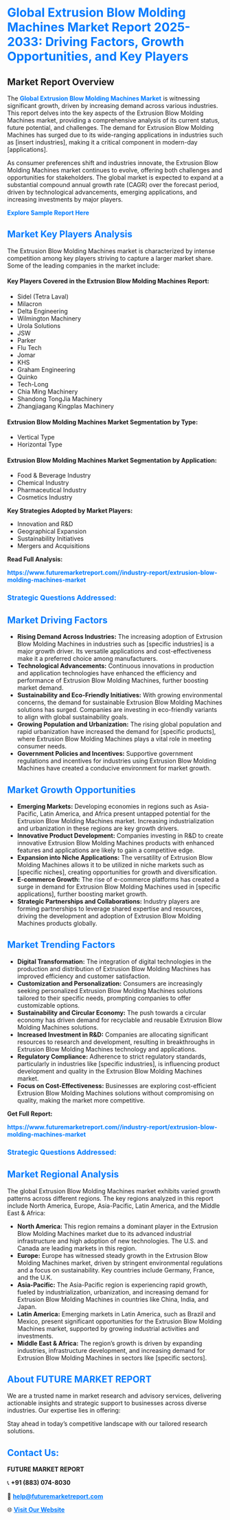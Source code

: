 <h1 style="color: #007BFF;">Global Extrusion Blow Molding Machines Market Report 2025-2033: Driving Factors, Growth Opportunities, and Key Players</h1>

<section id="overview">
<h2>Market Report Overview</h2>
<p>The <a href="https://www.futuremarketreport.com//industry-report/extrusion-blow-molding-machines-market" style="color: #007BFF; text-decoration: none;"><strong>Global Extrusion Blow Molding Machines Market</strong></a> is witnessing significant growth, driven by increasing demand across various industries. This report delves into the key aspects of the Extrusion Blow Molding Machines market, providing a comprehensive analysis of its current status, future potential, and challenges. The demand for Extrusion Blow Molding Machines has surged due to its wide-ranging applications in industries such as [insert industries], making it a critical component in modern-day [applications].</p>
<p>As consumer preferences shift and industries innovate, the Extrusion Blow Molding Machines market continues to evolve, offering both challenges and opportunities for stakeholders. The global market is expected to expand at a substantial compound annual growth rate (CAGR) over the forecast period, driven by technological advancements, emerging applications, and increasing investments by major players.</p>
</section>

<section id="overview">
<p><a href="https://www.futuremarketreport.com//request-sample/reportId=60442" style="color: #007BFF; text-decoration: none;"><strong>Explore Sample Report Here</strong></a></p>
</section>

<section id="key-players">
<h2 style="color: #007BFF;">Market Key Players Analysis</h2>
<p>The Extrusion Blow Molding Machines market is characterized by intense competition among key players striving to capture a larger market share. Some of the leading companies in the market include:</p>
<h4>Key Players Covered in the Extrusion Blow Molding Machines Report:</h4>
<ul><li>Sidel (Tetra Laval)</li><li>Milacron</li><li>Delta Engineering</li><li>Wilmington Machinery</li><li>Urola Solutions</li><li>JSW</li><li>Parker</li><li>Flu Tech</li><li>Jomar</li><li>KHS</li><li>Graham Engineering</li><li>Quinko</li><li>Tech-Long</li><li>Chia Ming Machinery</li><li>Shandong TongJia Machinery</li><li>Zhangjiagang Kingplas Machinery</li></ul>
<h4>Extrusion Blow Molding Machines Market Segmentation by Type:</h4>
<ul><li>Vertical Type</li><li>Horizontal Type</li></ul>

<h4>Extrusion Blow Molding Machines Market Segmentation by Application:</h4>
<ul><li>Food &amp; Beverage Industry</li><li>Chemical Industry</li><li>Pharmaceutical Industry</li><li>Cosmetics Industry</li></ul>
<p><strong>Key Strategies Adopted by Market Players:</strong></p>
<ul>
<li>Innovation and R&D</li>
<li>Geographical Expansion</li>
<li>Sustainability Initiatives</li>
<li>Mergers and Acquisitions</li>
</ul>
</section>

<section>
<p><strong>Read Full Analysis: </strong></p><a href="https://www.futuremarketreport.com//industry-report/extrusion-blow-molding-machines-market" style="color: #007BFF; text-decoration: none;"><strong>https://www.futuremarketreport.com//industry-report/extrusion-blow-molding-machines-market</strong></a>
<h3 style="color: #007BFF;">Strategic Questions Addressed:</h3>
</section>

<section id="driving-factors">
<h2 style="color: #007BFF;">Market Driving Factors</h2>
<ul>
<li><strong>Rising Demand Across Industries:</strong> The increasing adoption of Extrusion Blow Molding Machines in industries such as [specific industries] is a major growth driver. Its versatile applications and cost-effectiveness make it a preferred choice among manufacturers.</li>
<li><strong>Technological Advancements:</strong> Continuous innovations in production and application technologies have enhanced the efficiency and performance of Extrusion Blow Molding Machines, further boosting market demand.</li>
<li><strong>Sustainability and Eco-Friendly Initiatives:</strong> With growing environmental concerns, the demand for sustainable Extrusion Blow Molding Machines solutions has surged. Companies are investing in eco-friendly variants to align with global sustainability goals.</li>
<li><strong>Growing Population and Urbanization:</strong> The rising global population and rapid urbanization have increased the demand for [specific products], where Extrusion Blow Molding Machines plays a vital role in meeting consumer needs.</li>
<li><strong>Government Policies and Incentives:</strong> Supportive government regulations and incentives for industries using Extrusion Blow Molding Machines have created a conducive environment for market growth.</li>
</ul>
</section>

<section id="growth-opportunities">
<h2 style="color: #007BFF;">Market Growth Opportunities</h2>
<ul>
<li><strong>Emerging Markets:</strong> Developing economies in regions such as Asia-Pacific, Latin America, and Africa present untapped potential for the Extrusion Blow Molding Machines market. Increasing industrialization and urbanization in these regions are key growth drivers.</li>
<li><strong>Innovative Product Development:</strong> Companies investing in R&D to create innovative Extrusion Blow Molding Machines products with enhanced features and applications are likely to gain a competitive edge.</li>
<li><strong>Expansion into Niche Applications:</strong> The versatility of Extrusion Blow Molding Machines allows it to be utilized in niche markets such as [specific niches], creating opportunities for growth and diversification.</li>
<li><strong>E-commerce Growth:</strong> The rise of e-commerce platforms has created a surge in demand for Extrusion Blow Molding Machines used in [specific applications], further boosting market growth.</li>
<li><strong>Strategic Partnerships and Collaborations:</strong> Industry players are forming partnerships to leverage shared expertise and resources, driving the development and adoption of Extrusion Blow Molding Machines products globally.</li>
</ul>
</section>

<section id="trending-factors">
<h2 style="color: #007BFF;">Market Trending Factors</h2>
<ul>
<li><strong>Digital Transformation:</strong> The integration of digital technologies in the production and distribution of Extrusion Blow Molding Machines has improved efficiency and customer satisfaction.</li>
<li><strong>Customization and Personalization:</strong> Consumers are increasingly seeking personalized Extrusion Blow Molding Machines solutions tailored to their specific needs, prompting companies to offer customizable options.</li>
<li><strong>Sustainability and Circular Economy:</strong> The push towards a circular economy has driven demand for recyclable and reusable Extrusion Blow Molding Machines solutions.</li>
<li><strong>Increased Investment in R&D:</strong> Companies are allocating significant resources to research and development, resulting in breakthroughs in Extrusion Blow Molding Machines technology and applications.</li>
<li><strong>Regulatory Compliance:</strong> Adherence to strict regulatory standards, particularly in industries like [specific industries], is influencing product development and quality in the Extrusion Blow Molding Machines market.</li>
<li><strong>Focus on Cost-Effectiveness:</strong> Businesses are exploring cost-efficient Extrusion Blow Molding Machines solutions without compromising on quality, making the market more competitive.</li>
</ul>
</section>

<section>
<p><strong>Get Full Report: </strong></p><a href="https://www.futuremarketreport.com//industry-report/extrusion-blow-molding-machines-market" style="color: #007BFF; text-decoration: none;"><strong>https://www.futuremarketreport.com//industry-report/extrusion-blow-molding-machines-market</strong></a>
<h3 style="color: #007BFF;">Strategic Questions Addressed:</h3>
</section>


<section id="regional-analysis">
<h2 style="color: #007BFF;">Market Regional Analysis</h2>
<p>The global Extrusion Blow Molding Machines market exhibits varied growth patterns across different regions. The key regions analyzed in this report include North America, Europe, Asia-Pacific, Latin America, and the Middle East & Africa:</p>
<ul>
<li><strong>North America:</strong> This region remains a dominant player in the Extrusion Blow Molding Machines market due to its advanced industrial infrastructure and high adoption of new technologies. The U.S. and Canada are leading markets in this region.</li>
<li><strong>Europe:</strong> Europe has witnessed steady growth in the Extrusion Blow Molding Machines market, driven by stringent environmental regulations and a focus on sustainability. Key countries include Germany, France, and the U.K.</li>
<li><strong>Asia-Pacific:</strong> The Asia-Pacific region is experiencing rapid growth, fueled by industrialization, urbanization, and increasing demand for Extrusion Blow Molding Machines in countries like China, India, and Japan.</li>
<li><strong>Latin America:</strong> Emerging markets in Latin America, such as Brazil and Mexico, present significant opportunities for the Extrusion Blow Molding Machines market, supported by growing industrial activities and investments.</li>
<li><strong>Middle East & Africa:</strong> The region’s growth is driven by expanding industries, infrastructure development, and increasing demand for Extrusion Blow Molding Machines in sectors like [specific sectors].</li>
</ul>
</section>

<footer>
<h2 style="color: #007BFF;">About FUTURE MARKET REPORT</h2>
<p>We are a trusted name in market research and advisory services, delivering actionable insights and strategic support to businesses across diverse industries. Our expertise lies in offering:</p>

<p>Stay ahead in today’s competitive landscape with our tailored research solutions.</p>

<h2 style="color: #007BFF;">Contact Us:</h2>
<p><strong>FUTURE MARKET REPORT</strong></p>
<p>📞 <strong>+91 (883) 074-8030</strong></p>
<p>📧 <strong><a href="mailto:help@futuremarketreport.com" style="color: #007BFF;">help@futuremarketreport.com</a></strong></p>
<p>🌐 <strong><a href="https://www.futuremarketreport.com/" style="color: #007BFF;">Visit Our Website</a></strong></p>
</footer>